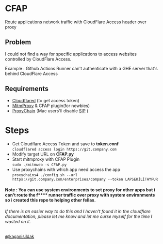 # CFAP
Route applications network traffic with CloudFlare Access header over proxy


## Problem

I could not find a way for specific applications to access websites controlled by CloudFlare Access. 

Example : Github Actions Runner can't authenticate with a GHE server that's behind CloudFlare Access

## Requirements
- [Cloudflared](https://developers.cloudflare.com/cloudflare-one/connections/connect-apps/install-and-setup/installation) (to get access token)
- [MitmProxy](https://mitmproxy.org/) & CFAP plugin(for newbies)
- [ProxyChain](https://github.com/haad/proxychains) (Mac users'll disable [SIP](https://developer.apple.com/documentation/security/disabling_and_enabling_system_integrity_protection) )

# Steps
- Get Cloudflare Access Token and save to **token.conf**   
`cloudflared access login https://git.company.com`
- Modify target URL on **CFAP.py**
- Start mitmproxy with CFAP Plugin   
 `sudo ./mitmweb -s CFAP.py`
- Use proxychains with which app need access the app   
 `proxychains4 ./config.sh --url https://git.company.com/enterprises/company --token LAPSEKİLİTAYFUR`
 
 ####  Note : You can use system environments to set proxy for other apps but i can't route the f**** runner traffic over proxy with system environments so i created this repo to helping other fellas.
 
 ###### If there is an easier way to do this and I haven't found it in the cloudflare documentation, please let me know and let me curse myself for the time I wasted on it.
 [@kaganisildak](https://twitter.com/kaganisildak)

